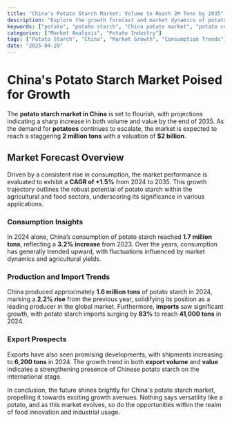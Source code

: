 ```yaml
---
title: "China's Potato Starch Market: Volume to Reach 2M Tons by 2035"
description: "Explore the growth forecast and market dynamics of potato starch in China, anticipated to hit a volume of 2 million tons by 2035."
keywords: ["potato", "potato starch", "China potato market", "potato consumption", "potato production"]
categories: ["Market Analysis", "Potato Industry"]
tags: ["Potato Starch", "China", "Market Growth", "Consumption Trends"]
date: "2025-04-29"
---
```


# China's Potato Starch Market Poised for Growth

The **potato starch market in China** is set to flourish, with projections indicating a sharp increase in both volume and value by the end of 2035. As the demand for **potatoes** continues to escalate, the market is expected to reach a staggering **2 million tons** with a valuation of **$2 billion**.

## Market Forecast Overview

Driven by a consistent rise in consumption, the market performance is evaluated to exhibit a **CAGR of +1.5%** from 2024 to 2035. This growth trajectory outlines the robust potential of potato starch within the agricultural and food sectors, underscoring its significance in various applications.

### Consumption Insights

In 2024 alone, China’s consumption of potato starch reached **1.7 million tons**, reflecting a **3.2% increase** from 2023. Over the years, consumption has generally trended upward, with fluctuations influenced by market dynamics and agricultural yields.

### Production and Import Trends

China produced approximately **1.6 million tons** of potato starch in 2024, marking a **2.2% rise** from the previous year, solidifying its position as a leading producer in the global market. Furthermore, **imports** saw significant growth, with potato starch imports surging by **83%** to reach **41,000 tons** in 2024.

### Export Prospects

Exports have also seen promising developments, with shipments increasing to **6,200 tons** in 2024. The growth trend in both **export volume** and **value** indicates a strengthening presence of Chinese potato starch on the international stage.

In conclusion, the future shines brightly for China's potato starch market, propelling it towards exciting growth avenues. Nothing says versatility like a potato, and as this market evolves, so do the opportunities within the realm of food innovation and industrial usage.